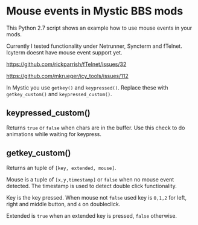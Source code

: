# Mouse events in Mystic BBS mods

This Python 2.7 script shows an example how to use mouse events in your mods. 

Currently I tested functionality under Netrunner, Syncterm and fTelnet. Icyterm doesnt have mouse event support yet.

https://github.com/rickparrish/fTelnet/issues/32

https://github.com/mkrueger/icy_tools/issues/112

In Mystic you use `getkey()` and `keypressed()`. Replace these with `getkey_custom()` and `keypressed_custom()`.

## keypressed_custom()

Returns `true` or `false` when chars are in the buffer. Use this check to do animations while waiting for keypress.

## getkey_custom()

Returns an tuple of `[key, extended, mouse]`.

Mouse is a tuple of `[x,y,timestamp]` or `false` when no mouse event detected. The timestamp is used to detect double click functionality.

Key is the key pressed. When mouse not `false` used key is `0,1,2` for left, right and middle button, and `4` on doubleclick.

Extended is `true` when an extended key is pressed, `false` otherwise.


